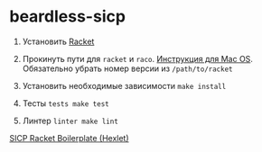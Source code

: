 # beardless-sicp

1. Установить [Racket](https://docs.racket-lang.org/pollen/Installation.html)

2. Прокинуть пути для `racket` и `raco`. [Инструкция для Mac OS](https://beautifulracket.com/setting-the-mac-os-path.html). Oбязательно убрать номер версии из `/path/to/racket`

3. Установить необходимые зависимости `make install`

3. Тесты `tests make test`

4. Линтер `linter make lint`




[SICP Racket Boilerplate (Hexlet)](https://github.com/hexlet-boilerplates/sicp-racket)
